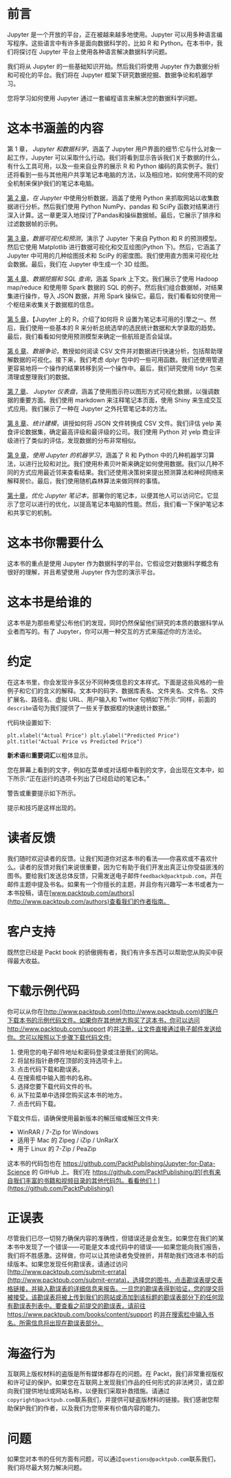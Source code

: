 

# 前言

Jupyter 是一个开放的平台，正在被越来越多地使用。Jupyter 可以用多种语言编写程序。这些语言中有许多是面向数据科学的，比如 R 和 Python。在本书中，我们将探讨在 Jupyter 平台上使用各种语言解决数据科学问题。

我们将从 Jupyter 的一些基础知识开始。然后我们将使用 Jupyter 作为数据分析和可视化的平台。我们将在 Jupyter 框架下研究数据挖掘、数据争论和机器学习。

您将学习如何使用 Jupyter 通过一套编程语言来解决您的数据科学问题。



# 这本书涵盖的内容

第 1 章， *Jupyter 和数据科学*，涵盖了 Jupyter 用户界面的细节:它与什么对象一起工作，Jupyter 可以采取什么行动。我们将看到显示告诉我们关于数据的什么，有什么工具可用，以及一些来自业界的展示 R 和 Python 编码的真实例子。我们还将看到一些与其他用户共享笔记本电脑的方法，以及相应地，如何使用不同的安全机制来保护我们的笔记本电脑。

[第 2 章](part0057.html#1MBG20-46e48287c15145eb849f3fa04b05da76)，*在 Jupyter* 中使用分析数据，涵盖了使用 Python 来抓取网站以收集数据进行分析。然后我们使用 Python NumPy、pandas 和 SciPy 函数对结果进行深入计算。这一章更深入地探讨了Pandas和操纵数据帧。最后，它展示了排序和过滤数据帧的示例。

[第 3 章](part0079.html#2BASE0-46e48287c15145eb849f3fa04b05da76)，*数据可视化和预测*，演示了 Jupyter 下来自 Python 和 R 的预测模型。然后它使用 Matplotlib 进行数据可视化和交互绘图(Python 下)。然后，它涵盖了 Jupyter 中可用的几种绘图技术和 SciPy 的密度图。我们使用直方图来可视化社会数据。最后，我们在 Jupyter 中生成一个 3D 绘图。

[第 4 章](part0088.html#2JTHG0-46e48287c15145eb849f3fa04b05da76)、*数据挖掘和 SQL 查询*，涵盖 Spark 上下文。我们展示了使用 Hadoop map/reduce 和使用带 Spark 数据的 SQL 的例子。然后我们组合数据帧，对结果集进行操作，导入 JSON 数据，并用 Spark 操纵它。最后，我们看看如何使用一个枢纽来收集关于数据框的信息。

[第 5 章](part0097.html#2SG6I0-46e48287c15145eb849f3fa04b05da76)，【Jupyter 上的 R，介绍了如何将 R 设置为笔记本可用的引擎之一。然后，我们使用一些基本的 R 来分析总统选举的选民统计数据和大学录取的趋势。最后，我们看看如何使用预测模型来确定一些航班是否会延误。

[第 6 章](part0104.html#335QG0-46e48287c15145eb849f3fa04b05da76)、*数据争论*，教授如何阅读 CSV 文件并对数据进行快速分析，包括帮助理解数据的可视化。接下来，我们考虑 dplyr 包中的一些可用函数。我们还使用管道更容易地将一个操作的结果转移到另一个操作中。最后，我们研究使用 tidyr 包来清理或整理我们的数据。

[第 7 章](part0119.html#3HFIU0-46e48287c15145eb849f3fa04b05da76)、 *Jupyter 仪表盘*，涵盖了使用图示符以图形方式可视化数据，以强调数据的重要方面。我们使用 markdown 来注释笔记本页面，使用 Shiny 来生成交互式应用。我们展示了一种在 Jupyter 之外托管笔记本的方法。

[第 8 章](part0133.html#3UQQQ0-46e48287c15145eb849f3fa04b05da76)、*统计建模*，讲授如何将 JSON 文件转换成 CSV 文件。我们评估 yelp 美食评论数据集，确定最高评级和最评级的公司。我们使用 Python 对 yelp 商业评级进行了类似的评估，发现数据的分布非常相似。

[第 9 章](part0148.html#4D4J80-46e48287c15145eb849f3fa04b05da76)，*使用 Jupyter 的机器学习*，涵盖了 R 和 Python 中的几种机器学习算法，以进行比较和对比。我们使用朴素贝叶斯来确定如何使用数据。我们以几种不同的方式应用最近邻来查看结果。我们还使用决策树来提出预测算法和神经网络来解释房价。最后，我们使用随机森林算法来做同样的事情。

[第十章](part0163.html#4REBM0-46e48287c15145eb849f3fa04b05da76)，*优化 Jupyter 笔记本*，部署你的笔记本，以便其他人可以访问它。它显示了您可以进行的优化，以提高笔记本电脑的性能。然后，我们看一下保护笔记本和共享它的机制。



# 这本书你需要什么

这本书的重点是使用 Jupyter 作为数据科学的平台。它假设您对数据科学概念有很好的理解，并且希望使用 Jupyter 作为您的演示平台。



# 这本书是给谁的

这本书是为那些希望公布他们的发现，同时仍然保留他们研究的本质的数据科学从业者而写的。有了 Jupyter，你可以用一种交互的方式来描述你的方法论。



# 约定

在这本书里，你会发现许多区分不同种类信息的文本样式。下面是这些风格的一些例子和它们的含义的解释。文本中的码字、数据库表名、文件夹名、文件名、文件扩展名、路径名、虚拟 URL、用户输入和 Twitter 句柄如下所示:“同样，前面的`describe`语句为我们提供了一些关于数据框的快速统计数据。”

代码块设置如下:

```
plt.xlabel("Actual Price") plt.ylabel("Predicted Price") plt.title("Actual Price vs Predicted Price")
```

**新术语**和**重要词汇**以粗体显示。

您在屏幕上看到的文字，例如在菜单或对话框中看到的文字，会出现在文本中，如下所示:“正在运行的选项卡列出了已经启动的笔记本。”

警告或重要提示如下所示。

提示和技巧是这样出现的。



# 读者反馈

我们随时欢迎读者的反馈。让我们知道你对这本书的看法——你喜欢或不喜欢什么。读者的反馈对我们来说很重要，因为它有助于我们开发出真正让你受益匪浅的图书。要给我们发送总体反馈，只需发送电子邮件`feedback@packtpub.com`，并在邮件主题中提及书名。如果有一个你擅长的主题，并且你有兴趣写一本书或者为一本书投稿，请在[www.packtpub.com/authors](http://www.packtpub.com/authors)查看我们的作者指南。



# 客户支持

既然您已经是 Packt book 的骄傲拥有者，我们有许多东西可以帮助您从购买中获得最大收益。



# 下载示例代码

你可以从你在[http://www.packtpub.com](http://www.packtpub.com)的账户下载本书的示例代码文件。如果你在其他地方购买了这本书，你可以访问 http://www.packtpub.com/support 的[并注册，让文件直接通过电子邮件发送给你。您可以按照以下步骤下载代码文件:](http://www.packtpub.com/support)

1.  使用您的电子邮件地址和密码登录或注册我们的网站。
2.  将鼠标指针悬停在顶部的支持选项卡上。
3.  点击代码下载和勘误表。
4.  在搜索框中输入图书的名称。
5.  选择您要下载代码文件的书。
6.  从下拉菜单中选择您购买这本书的地方。
7.  点击代码下载。

下载文件后，请确保使用最新版本的解压缩或解压文件夹:

*   WinRAR / 7-Zip for Windows
*   适用于 Mac 的 Zipeg / iZip / UnRarX
*   用于 Linux 的 7-Zip / PeaZip

这本书的代码包也在 https://github.com/PacktPublishing/Jupyter-for-Data-Science 的 GitHub 上。我们在 https://github.com/PacktPublishing/的[也有来自我们丰富的书籍和视频目录的其他代码包。看看他们！](https://github.com/PacktPublishing/)



# 正误表

尽管我们已尽一切努力确保内容的准确性，但错误还是会发生。如果您在我们的某本书中发现了一个错误——可能是文本或代码中的错误——如果您能向我们报告，我们将不胜感激。这样做，你可以让其他读者免受挫折，并帮助我们改进本书的后续版本。如果您发现任何勘误表，请通过访问[http://www.packtpub.com/submit-errata](http://www.packtpub.com/submit-errata)，选择您的图书，点击勘误表提交表格链接，并输入勘误表的详细信息来报告。一旦您的勘误表得到验证，您的提交将被接受，该勘误表将被上传到我们的网站或添加到该标题的勘误表部分下的任何现有勘误表列表中。要查看之前提交的勘误表，请前往 https://www.packtpub.com/books/content/support 的[并在搜索栏中输入书名。所需信息将出现在勘误表部分。](https://www.packtpub.com/books/content/support)



# 海盗行为

互联网上版权材料的盗版是所有媒体都存在的问题。在 Packt，我们非常重视版权和许可证的保护。如果您在互联网上发现我们作品的任何形式的非法拷贝，请立即向我们提供地址或网站名称，以便我们采取补救措施。请通过`copyright@packtpub.com`联系我们，并提供可疑盗版材料的链接。我们感谢您帮助保护我们的作者，以及我们为您带来有价值内容的能力。



# 问题

如果您对本书的任何方面有问题，可以通过`questions@packtpub.com`联系我们，我们将尽最大努力解决问题。